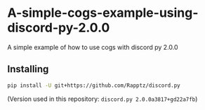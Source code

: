 # A-simple-cogs-example-using-discord-py-2.0.0
A simple example of how to use cogs with discord py 2.0.0

Installing
----------
``` sh
pip install -U git+https://github.com/Rapptz/discord.py
```
(Version used in this repository: `discord.py 2.0.0a3817+gd22a7fb`)
